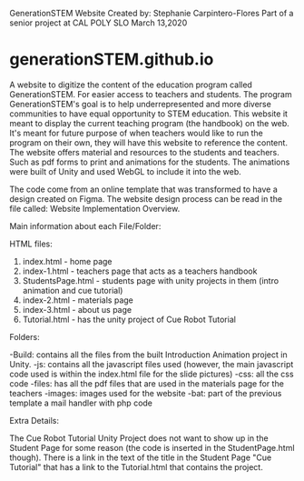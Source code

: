 GenerationSTEM Website
Created by: Stephanie Carpintero-Flores
Part of a senior project at CAL POLY SLO
March 13,2020

# generationSTEM.github.io
A website to digitize the content of the education program called GenerationSTEM. For easier access to teachers and students. The program GenerationSTEM's goal is to help underrepresented and more diverse communities to have equal opportunity to STEM education. This website it meant to display the current teaching program (the handbook) on the web. It's meant for future purpose of when teachers would like to run the program on their own, they will have this website to reference the content. The website offers material and resources to the students and teachers. Such as pdf forms to print and animations for the students. The animations were built of Unity and used WebGL to include it into the web.

The code come from an online template that was transformed to have a design created on Figma. The website design process can be read in the file called: Website Implementation Overview.

Main information about each File/Folder:

HTML files:
1. index.html - home page
2. index-1.html - teachers page that acts as a teachers handbook
3. StudentsPage.html - students page with unity projects in them (intro animation and cue tutorial)
4. index-2.html - materials page 
5. index-3.html - about us page
6. Tutorial.html - has the unity project of Cue Robot Tutorial
 
Folders:

-Build: contains all the files from the built Introduction Animation project in Unity. 
-js: contains all the javascript files used (however, the main javascript code used is within the index.html file for the slide pictures)
-css: all the css code 
-files: has all the pdf files that are used in the materials page for the teachers
-images: images used for the website
-bat: part of the previous template a mail handler with php code

Extra Details:

The Cue Robot Tutorial Unity Project does not want to show up in the Student Page for some reason (the code is inserted in the StudentPage.html though).
There is a link in the text of the title in the Student Page "Cue Tutorial" that has a link to the Tutorial.html that contains the project.

